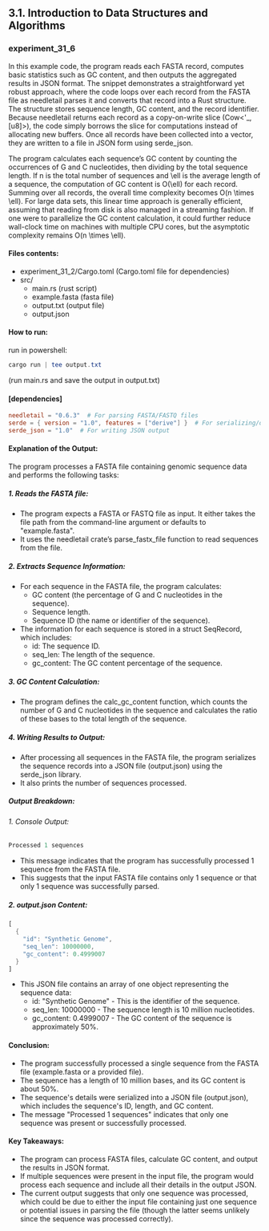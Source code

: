 ## 3.1. Introduction to Data Structures and Algorithms

### experiment_31_6

In this example code, the program reads each FASTA record, computes basic statistics such as GC content, and then outputs the aggregated results in JSON format. The snippet demonstrates a straightforward yet robust approach, where the code loops over each record from the FASTA file as needletail parses it and converts that record into a Rust structure. The structure stores sequence length, GC content, and the record identifier. Because needletail returns each record as a copy-on-write slice (Cow<'_, [u8]>), the code simply borrows the slice for computations instead of allocating new buffers. Once all records have been collected into a vector, they are written to a file in JSON form using serde_json.

The program calculates each sequence’s GC content by counting the occurrences of G and C nucleotides, then dividing by the total sequence length. If n is the total number of sequences and \ell is the average length of a sequence, the computation of GC content is O(\ell) for each record. Summing over all records, the overall time complexity becomes O(n \times \ell). For large data sets, this linear time approach is generally efficient, assuming that reading from disk is also managed in a streaming fashion. If one were to parallelize the GC content calculation, it could further reduce wall-clock time on machines with multiple CPU cores, but the asymptotic complexity remains O(n \times \ell).

#### Files contents:
* experiment_31_2/Cargo.toml (Cargo.toml file for dependencies)
* src/
  * main.rs (rust script)
  * example.fasta (fasta file)
  * output.txt (output file)
  * output.json

#### How to run:

run in powershell:

```powershell
cargo run | tee output.txt
```

(run main.rs and save the output in output.txt)
  
#### [dependencies]

```toml
needletail = "0.6.3"  # For parsing FASTA/FASTQ files
serde = { version = "1.0", features = ["derive"] }  # For serializing/deserializing data
serde_json = "1.0"  # For writing JSON output
```

#### Explanation of the Output:
The program processes a FASTA file containing genomic sequence data and performs the following tasks:

##### 1. Reads the FASTA file:

* The program expects a FASTA or FASTQ file as input. It either takes the file path from the command-line argument or defaults to "example.fasta".
* It uses the needletail crate’s parse_fastx_file function to read sequences from the file.

##### 2. Extracts Sequence Information:

* For each sequence in the FASTA file, the program calculates:
  * GC content (the percentage of G and C nucleotides in the sequence).
  * Sequence length.
  * Sequence ID (the name or identifier of the sequence).
* The information for each sequence is stored in a struct SeqRecord, which includes:
  * id: The sequence ID.
  * seq_len: The length of the sequence.
  * gc_content: The GC content percentage of the sequence.

##### 3. GC Content Calculation:

* The program defines the calc_gc_content function, which counts the number of G and C nucleotides in the sequence and calculates the ratio of these bases to the total length of the sequence.

##### 4. Writing Results to Output:

* After processing all sequences in the FASTA file, the program serializes the sequence records into a JSON file (output.json) using the serde_json library.
* It also prints the number of sequences processed.

##### Output Breakdown:

###### 1. Console Output:

```rust
Processed 1 sequences
```

* This message indicates that the program has successfully processed 1 sequence from the FASTA file.
* This suggests that the input FASTA file contains only 1 sequence or that only 1 sequence was successfully parsed.

##### 2. output.json Content:
```rust
[
  {
    "id": "Synthetic Genome",
    "seq_len": 10000000,
    "gc_content": 0.4999007
  }
]
```

* This JSON file contains an array of one object representing the sequence data:
  * id: "Synthetic Genome" - This is the identifier of the sequence.
  * seq_len: 10000000 - The sequence length is 10 million nucleotides.
  * gc_content: 0.4999007 - The GC content of the sequence is approximately 50%.

#### Conclusion:
* The program successfully processed a single sequence from the FASTA file (example.fasta or a provided file).
* The sequence has a length of 10 million bases, and its GC content is about 50%.
* The sequence's details were serialized into a JSON file (output.json), which includes the sequence's ID, length, and GC content.
* The message "Processed 1 sequences" indicates that only one sequence was present or successfully processed.

#### Key Takeaways:
* The program can process FASTA files, calculate GC content, and output the results in JSON format.
* If multiple sequences were present in the input file, the program would process each sequence and include all their details in the output JSON.
* The current output suggests that only one sequence was processed, which could be due to either the input file containing just one sequence or potential issues in parsing the file (though the latter seems unlikely since the sequence was processed correctly).



